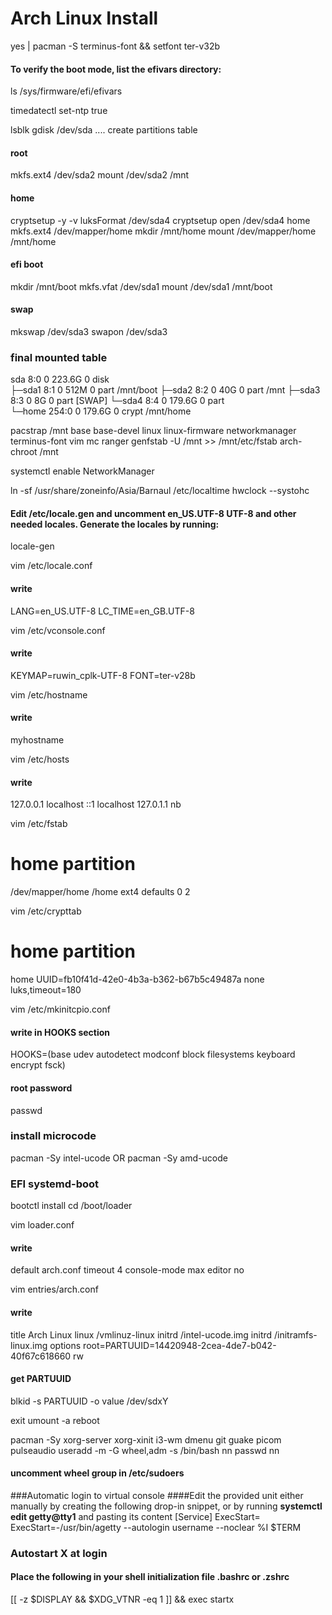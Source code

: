 # Arch Linux Install

yes | pacman -S terminus-font && setfont ter-v32b

#### To verify the boot mode, list the efivars directory:
ls /sys/firmware/efi/efivars
 
timedatectl set-ntp true

lsblk
gdisk /dev/sda
.... create partitions table

#### root
mkfs.ext4 /dev/sda2
mount /dev/sda2 /mnt

#### home
cryptsetup -y -v luksFormat /dev/sda4
cryptsetup open /dev/sda4 home
mkfs.ext4 /dev/mapper/home
mkdir /mnt/home
mount /dev/mapper/home /mnt/home

#### efi boot
mkdir /mnt/boot
mkfs.vfat /dev/sda1
mount /dev/sda1 /mnt/boot

#### swap
mkswap /dev/sda3
swapon /dev/sda3

### final mounted table
sda        8:0    0 223.6G  0 disk  
├─sda1     8:1    0   512M  0 part  /mnt/boot
├─sda2     8:2    0    40G  0 part  /mnt
├─sda3     8:3    0     8G  0 part  [SWAP]
└─sda4     8:4    0 179.6G  0 part  
  └─home 254:0    0 179.6G  0 crypt /mnt/home


pacstrap /mnt base base-devel linux linux-firmware networkmanager terminus-font vim mc ranger
genfstab -U /mnt >> /mnt/etc/fstab
arch-chroot /mnt

systemctl enable NetworkManager

ln -sf /usr/share/zoneinfo/Asia/Barnaul /etc/localtime
hwclock --systohc
#### Edit /etc/locale.gen and uncomment en_US.UTF-8 UTF-8 and other needed locales. Generate the locales by running:
locale-gen


vim /etc/locale.conf
#### write 
LANG=en_US.UTF-8
LC_TIME=en_GB.UTF-8

vim /etc/vconsole.conf
#### write 
KEYMAP=ruwin_cplk-UTF-8
FONT=ter-v28b

vim /etc/hostname
#### write 
myhostname
 
vim /etc/hosts
#### write 
127.0.0.1 localhost
::1 localhost
127.0.1.1 nb

vim /etc/fstab
# home partition
/dev/mapper/home	                        /home     	ext4      	defaults	0 2

vim /etc/crypttab
# home partition
home           UUID=fb10f41d-42e0-4b3a-b362-b67b5c49487a    none                    luks,timeout=180

vim /etc/mkinitcpio.conf
#### write in HOOKS section
HOOKS=(base udev autodetect modconf block filesystems keyboard encrypt fsck)


#### root password
passwd

### install microcode
pacman -Sy intel-ucode
OR
pacman -Sy amd-ucode

### EFI systemd-boot
bootctl install
cd /boot/loader

vim loader.conf
#### write
default  arch.conf
timeout  4
console-mode max
editor   no

vim entries/arch.conf
#### write
title   Arch Linux
linux   /vmlinuz-linux
initrd  /intel-ucode.img
initrd  /initramfs-linux.img
options        root=PARTUUID=14420948-2cea-4de7-b042-40f67c618660 rw

#### get PARTUUID
blkid -s PARTUUID -o value /dev/sdxY

exit
umount -a
reboot



pacman -Sy xorg-server xorg-xinit i3-wm dmenu git guake picom pulseaudio
useradd -m -G wheel,adm -s /bin/bash nn
passwd nn
#### uncomment wheel group in /etc/sudoers

###Automatic login to virtual console
####Edit the provided unit either manually by creating the following drop-in snippet, or by running **systemctl edit getty@tty1** and pasting its content
[Service]
ExecStart=
ExecStart=-/usr/bin/agetty --autologin username --noclear %I $TERM

### Autostart X at login
#### Place the following in your shell initialization file .bashrc or .zshrc
[[ -z $DISPLAY && $XDG_VTNR -eq 1 ]] && exec startx

